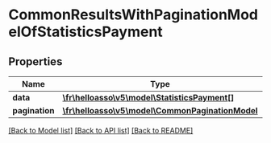# CommonResultsWithPaginationModelOfStatisticsPayment

## Properties
Name | Type | Description | Notes
------------ | ------------- | ------------- | -------------
**data** | [**\fr\helloasso\v5\model\StatisticsPayment[]**](StatisticsPayment.md) |  | [optional] 
**pagination** | [**\fr\helloasso\v5\model\CommonPaginationModel**](CommonPaginationModel.md) |  | [optional] 

[[Back to Model list]](../README.md#documentation-for-models) [[Back to API list]](../README.md#documentation-for-api-endpoints) [[Back to README]](../README.md)


